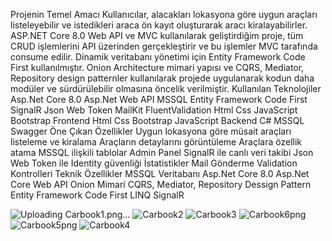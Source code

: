 Projenin Temel Amacı
Kullanıcılar, alacakları lokasyona göre uygun araçları listeleyebilir ve istedikleri araca ön kayıt oluşturarak aracı kiralayabilirler.
ASP.NET Core 8.0 Web API ve MVC kullanılarak geliştirdiğim proje, tüm CRUD işlemlerini API üzerinden gerçekleştirir ve bu işlemler MVC tarafında consume edilir. Dinamik veritabanı yönetimi için Entity Framework Code First kullanılmıştır. Onion Architecture mimari yapısı ve CQRS, Mediator, Repository design patternler kullanılarak projede uygulanarak kodun daha modüler ve sürdürülebilir olmasına öncelik verilmiştir.
Kullanılan Teknolojiler
Asp.Net Core 8.0
Asp.Net Web API
MSSQL
Entity Framework Code First
SignalR
Json Web Token
MailKit
FluentValidation
Html
Css
JavaScript
Bootstrap
Frontend
Html
Css
Bootstrap
JavaScript
Backend
C#
MSSQL
Swagger
Öne Çıkan Özellikler
Uygun lokasyona göre müsait araçları listeleme ve kiralama
Araçların detaylarını görüntüleme
Araçlara özellik atama
MSSQL ilişkili tablolar
Admin Panel
SignalR ile canlı veri takibi
Json Web Token ile Identity güvenliği
İstatistikler
Mail Gönderme
Validation Kontrolleri
Teknik Özellikler
MSSQL Veritabanı
Asp.Net Core 8.0
Asp.Net Core Web API
Onion Mimari
CQRS, Mediator, Repository Dessign Pattern
Entity Framework Code First LINQ
SignalR

![Uploading Carbook1.png…]()
![Carbook2](https://github.com/user-attachments/assets/5d0ada8d-0aa4-4c7f-862a-df4c4dca52ba)
![Carbook3](https://github.com/user-attachments/assets/2534dfbe-3570-418b-8f8f-9fa7c4396eec)
![Carbook6png](https://github.com/user-attachments/assets/1a8fff0d-5512-4e7f-a44f-b12f6828673b)
![Carbook5png](https://github.com/user-attachments/assets/7795af57-b737-4e81-b3d1-ebdcfbaffd0b)
![Carbook4](https://github.com/user-attachments/assets/8956c5f1-3f2b-41bd-a879-cb2cc9df83d3)
